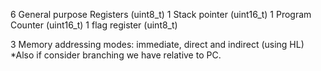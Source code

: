 

6 General purpose Registers (uint8_t)
1 Stack pointer (uint16_t)
1 Program Counter (uint16_t)
1 flag register (uint8_t)

3 Memory addressing modes:
immediate, direct and indirect (using HL)
*Also if consider branching we have relative to PC.
